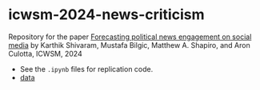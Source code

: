 # icwsm-2024-news-criticism

Repository for the paper [Forecasting political news engagement on social media](https://ojs.aaai.org/index.php/ICWSM/article/view/31401) by
Karthik Shivaram, Mustafa Bilgic, Matthew A. Shapiro, and Aron Culotta, ICWSM, 2024

- See the `.ipynb` files for replication code.
- [data](https://www.dropbox.com/scl/fo/qpqzog2gl4r4w7c2j05k9/APWj4RonA6rPSJv1Zv0gS8Y?rlkey=7wr1x4slgeigsziyv1xvcgm0h&st=3po0hsz7&dl=0)
